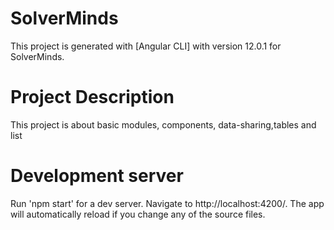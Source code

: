 # SolverMinds
This project is generated with [Angular CLI] with version 12.0.1 for SolverMinds.

# Project Description
This project is about basic modules, components, data-sharing,tables and list

# Development server

Run 'npm start' for a dev server. Navigate to http://localhost:4200/. The app will automatically reload if you change any of the source files.

